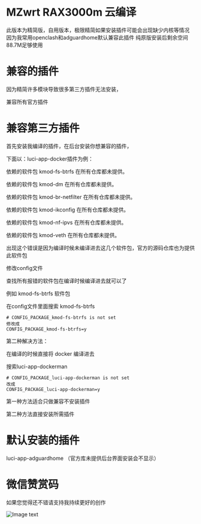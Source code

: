 # MZwrt RAX3000m 云编译
此版本为精简版，自用版本，极限精简如果安装插件可能会出现缺少内核等情况
因为我常用openclash和adguardhome默认兼容此插件
纯原版安装后剩余空间88.7M足够使用




# 兼容的插件
因为精简许多模块导致很多第三方插件无法安装，

兼容所有官方插件


# 兼容第三方插件

首先安装我编译的插件，在后台安装你想兼容的插件，

下面以：luci-app-docker插件为例：


依赖的软件包 kmod-fs-btrfs 在所有仓库都未提供。

依赖的软件包 kmod-dm 在所有仓库都未提供。

依赖的软件包 kmod-br-netfilter 在所有仓库都未提供。

依赖的软件包 kmod-ikconfig 在所有仓库都未提供。

依赖的软件包 kmod-nf-ipvs 在所有仓库都未提供。

依赖的软件包 kmod-veth 在所有仓库都未提供。

出现这个错误是因为编译时候未编译进去这几个软件包，官方的源码仓库也为提供此软件包

修改config文件

查找所有报错的软件包在编译时候编译进去就可以了

例如 kmod-fs-btrfs 软件包

在config文件里面搜索 kmod-fs-btrfs 

    # CONFIG_PACKAGE_kmod-fs-btrfs is not set
    修改成
    CONFIG_PACKAGE_kmod-fs-btrfs=y

第二种解决方法：

在编译的时候直接将 docker 编译进去


搜索luci-app-dockerman

    # CONFIG_PACKAGE_luci-app-dockerman is not set
    改成
    CONFIG_PACKAGE_luci-app-dockerman=y

第一种方法适合只做兼容不安装插件

第二种方法直接安装所需插件


# 默认安装的插件
luci-app-adguardhome  （官方库未提供后台界面安装会不显示）



# 微信赞赏码
如果您觉得还不错请支持我持续更好的创作

![Image text](https://github.com/mzwrt/RAx3000m/blob/1f1223de54bcf87e85471ad04cc8814a6cdee4d9/zanshang.png)
